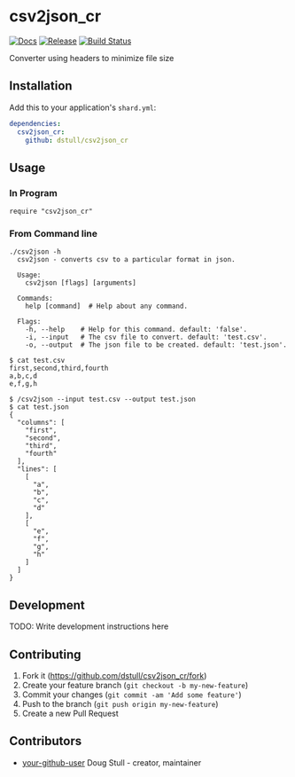 # csv2json_cr

[![Docs](https://img.shields.io/badge/docs-available-brightgreen.svg)](<LINK-TO-YOUR-DOCUMENTATION>)
[![Release](https://img.shields.io/github/release/dstull/csv2json_cr/all.svg?style=flat-square)](https://github.com/dstull/csv2json_cr/releases/latest)
[![Build Status](https://travis-ci.org/dstull/csv2json_cr.svg?branch=master)](https://travis-ci.org/dstull/csv2json_cr)


Converter using headers to minimize file size

## Installation

Add this to your application's `shard.yml`:

```yaml
dependencies:
  csv2json_cr:
    github: dstull/csv2json_cr
```

## Usage

### In Program

```crystal
require "csv2json_cr"
```

### From Command line

```shell
./csv2json -h
  csv2json - converts csv to a particular format in json.

  Usage:
    csv2json [flags] [arguments]

  Commands:
    help [command]  # Help about any command.

  Flags:
    -h, --help    # Help for this command. default: 'false'.
    -i, --input   # The csv file to convert. default: 'test.csv'.
    -o, --output  # The json file to be created. default: 'test.json'.

$ cat test.csv
first,second,third,fourth
a,b,c,d
e,f,g,h

$ /csv2json --input test.csv --output test.json
$ cat test.json
{
  "columns": [
    "first",
    "second",
    "third",
    "fourth"
  ],
  "lines": [
    [
      "a",
      "b",
      "c",
      "d"
    ],
    [
      "e",
      "f",
      "g",
      "h"
    ]
  ]
}
```

## Development

TODO: Write development instructions here

## Contributing

1. Fork it (<https://github.com/dstull/csv2json_cr/fork>)
2. Create your feature branch (`git checkout -b my-new-feature`)
3. Commit your changes (`git commit -am 'Add some feature'`)
4. Push to the branch (`git push origin my-new-feature`)
5. Create a new Pull Request

## Contributors

- [your-github-user](https://github.com/dstull) Doug Stull - creator, maintainer
